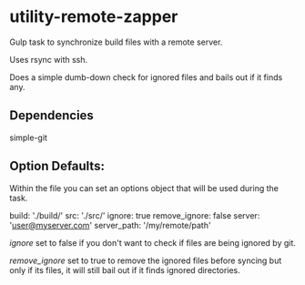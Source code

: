 # utility-remote-zapper
Gulp task to synchronize build files with a remote server.

Uses rsync with ssh.

Does a simple dumb-down check for ignored files and bails out if it finds any.

## Dependencies
simple-git

## Option Defaults:
Within the file you can set an options object that will be used during the task.

build: './build/'
src: './src/'
ignore: true
remove_ignore: false
server: 'user@myserver.com'
server_path: '/my/remote/path'


*ignore*
set to false if you don't want to check if files are being ignored by git.

*remove_ignore*
set to true to remove the ignored files before syncing but only if its files, it will still bail out if it finds ignored directories.



